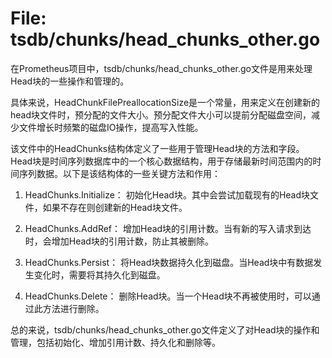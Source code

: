 # File: tsdb/chunks/head_chunks_other.go

在Prometheus项目中，tsdb/chunks/head_chunks_other.go文件是用来处理Head块的一些操作和管理的。

具体来说，HeadChunkFilePreallocationSize是一个常量，用来定义在创建新的head块文件时，预分配的文件大小。预分配文件大小可以提前分配磁盘空间，减少文件增长时频繁的磁盘IO操作，提高写入性能。

该文件中的HeadChunks结构体定义了一些用于管理Head块的方法和字段。Head块是时间序列数据库中的一个核心数据结构，用于存储最新时间范围内的时间序列数据。以下是该结构体的一些关键方法和作用：

1. HeadChunks.Initialize：
   初始化Head块。其中会尝试加载现有的Head块文件，如果不存在则创建新的Head块文件。

2. HeadChunks.AddRef：
   增加Head块的引用计数。当有新的写入请求到达时，会增加Head块的引用计数，防止其被删除。

3. HeadChunks.Persist：
   将Head块数据持久化到磁盘。当Head块中有数据发生变化时，需要将其持久化到磁盘。

4. HeadChunks.Delete：
   删除Head块。当一个Head块不再被使用时，可以通过此方法进行删除。

总的来说，tsdb/chunks/head_chunks_other.go文件定义了对Head块的操作和管理，包括初始化、增加引用计数、持久化和删除等。


